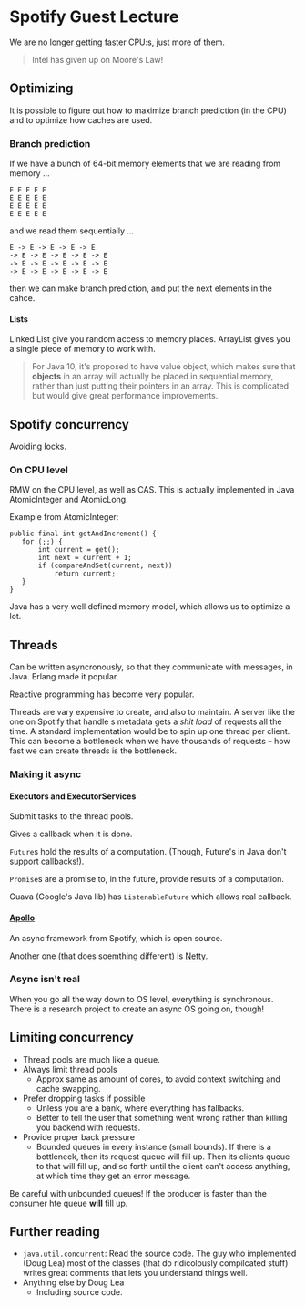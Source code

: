 <link href="/Users/hjort/Code/configs/markdown.css" rel="stylesheet"></link>

# Spotify Guest Lecture

We are no longer getting faster CPU:s, just more of them.

> Intel has given up on Moore's Law!

## Optimizing

It is possible to figure out how to maximize branch prediction (in the CPU) and
to optimize how caches are used.

### Branch prediction

If we have a bunch of 64-bit memory elements that we are reading from memory ...

    E E E E E
    E E E E E
    E E E E E
    E E E E E

and we read them sequentially ...


    E -> E -> E -> E -> E
    -> E -> E -> E -> E -> E
    -> E -> E -> E -> E -> E
    -> E -> E -> E -> E -> E

then we can make branch prediction, and put the next elements in the cahce.

#### Lists

Linked List give you random access to memory places. ArrayList gives you a
single piece of memory to work with.

> For Java 10, it's proposed to have value object, which makes sure that
> **objects** in an array will actually be placed in sequential memory, rather
> than just putting their pointers in an array. This is complicated but would
> give great performance improvements.

## Spotify concurrency

Avoiding locks. 

### On CPU level

RMW on the CPU level, as well as CAS. This is actually implemented in Java
AtomicInteger and AtomicLong.

Example from AtomicInteger:

    public final int getAndIncrement() {
       for (;;) {
           int current = get();
           int next = current + 1;
           if (compareAndSet(current, next))
               return current;
       }
    }

Java has a very well defined memory model, which allows us to optimize a lot.

## Threads

Can be written asyncronously, so that they communicate with messages, in Java.
Erlang made it popular.

Reactive programming has become very popular.

Threads are vary expensive to create, and also to maintain. A server like the
one on Spotify that handle s metadata gets a *shit load* of requests all the
time. A standard implementation would be to spin up one thread per client. This
can become a bottleneck when we have thousands of requests – how fast we can
create threads is the bottleneck.

### Making it async

#### Executors and ExecutorServices

Submit tasks to the thread pools.

Gives a callback when it is done.

`Future`s hold the results of a computation. (Though, Future's in Java don't
support callbacks!).

`Promise`s are a promise to, in the future, provide results of a computation.

Guava (Google's Java lib) has `ListenableFuture` which allows real callback.

#### [Apollo](https://github.com/spotify/apollo)

An async framework from Spotify, which is open source.

Another one (that does soemthing different) is
[Netty](https://github.com/netty/netty).

### Async isn't real

When you go all the way down to OS level, everything is synchronous. There is a
research project to create an async OS going on, though!

## Limiting concurrency

* Thread pools are much like a queue.
* Always limit thread pools
    * Approx same as amount of cores, to avoid context switching and cache
      swapping.
* Prefer dropping tasks if possible
    * Unless you are a bank, where everything has fallbacks.
    * Better to tell the user that something went wrong rather than killing you
      backend with requests.
* Provide proper back pressure
    * Bounded queues in every instance (small bounds). If there is a
      bottleneck, then its request queue will fill up. Then its clients queue
      to that will fill up, and so forth until the client can't access
      anything, at which time they get an error message.

Be careful with unbounded queues! If the producer is faster than the consumer
hte queue **will** fill up.

## Further reading

* `java.util.concurrent`: Read the source code. The guy who implemented (Doug Lea) most of the classes (that do ridicolously compilcated stuff) writes great comments that lets you understand things well.
* Anything else by Doug Lea
    * Including source code.
